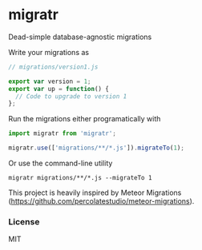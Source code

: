 # migratr
Dead-simple database-agnostic migrations

Write your migrations as
```javascript
// migrations/version1.js

export var version = 1;
export var up = function() {
  // Code to upgrade to version 1
};
```

Run the migrations either programatically with
```javascript
import migratr from 'migratr';

migratr.use(['migrations/**/*.js']).migrateTo(1);
```

Or use the command-line utility
```
migratr migrations/**/*.js --migrateTo 1
```

This project is heavily inspired by Meteor Migrations (https://github.com/percolatestudio/meteor-migrations).

### License
MIT
